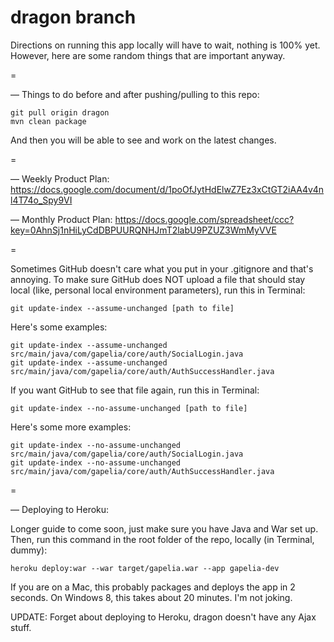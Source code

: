 dragon branch
=

Directions on running this app locally will have to wait, nothing is 100% yet. However, here are some random things that are important anyway.

=

— Things to do before and after pushing/pulling to this repo:

	git pull origin dragon
	mvn clean package

And then you will be able to see and work on the latest changes.

=

— Weekly Product Plan:
https://docs.google.com/document/d/1poOfJytHdElwZ7Ez3xCtGT2iAA4v4nl4T74o_Spy9VI

— Monthly Product Plan:
https://docs.google.com/spreadsheet/ccc?key=0AhnSj1nHiLyCdDBPUURQNHJmT2labU9PZUZ3WmMyVVE

=

Sometimes GitHub doesn't care what you put in your .gitignore and that's annoying. To make sure GitHub does NOT upload a file that should stay local (like, personal local environment parameters), run this in Terminal:

	git update-index --assume-unchanged [path to file]

Here's some examples:

	git update-index --assume-unchanged src/main/java/com/gapelia/core/auth/SocialLogin.java
	git update-index --assume-unchanged src/main/java/com/gapelia/core/auth/AuthSuccessHandler.java

If you want GitHub to see that file again, run this in Terminal:

	git update-index --no-assume-unchanged [path to file]

Here's some more examples:

	git update-index --no-assume-unchanged src/main/java/com/gapelia/core/auth/SocialLogin.java
	git update-index --no-assume-unchanged src/main/java/com/gapelia/core/auth/AuthSuccessHandler.java

=

— Deploying to Heroku:

Longer guide to come soon, just make sure you have Java and War set up. Then, run this command in the root folder of the repo, locally (in Terminal, dummy):

	heroku deploy:war --war target/gapelia.war --app gapelia-dev

If you are on a Mac, this probably packages and deploys the app in 2 seconds. On Windows 8, this takes about 20 minutes. I'm not joking.

UPDATE: Forget about deploying to Heroku, dragon doesn't have any Ajax stuff.
